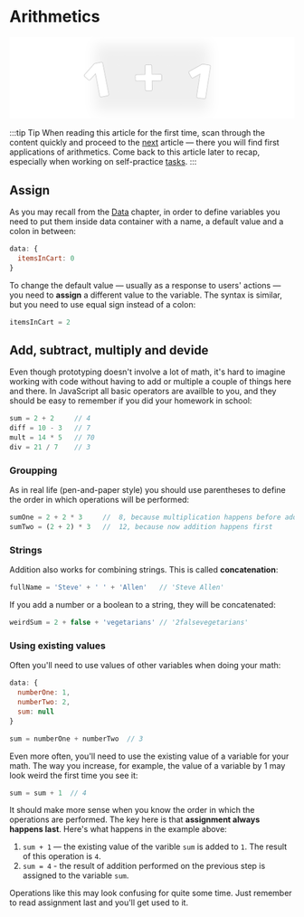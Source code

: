 # Arithmetics

![operators](./media/functions-arithmetics.png)

:::tip Tip
When reading this article for the first time, scan through the content quickly and proceed to the [next](./click.md) article — there you will find first applications of arithmetics. Come back to this article later to recap, especially when working on self-practice [tasks](./practice.md).
:::

## Assign

As you may recall from the [Data](./../Data/variables.md) chapter, in order to define variables you need to put them inside data container with a name, a default value and a colon in between:

```js
data: {
  itemsInCart: 0
}
```

To change the default value — usually as a response to users' actions — you need to **assign** a different value to the variable. The syntax is similar, but you need to use equal sign instead of a colon:

```js
itemsInCart = 2
```

<!-- todo: explain why the expression above lacks context -->
<!-- - You will also use this sytax to create variables inside functions, but that comes later. -->


## Add, subtract, multiply and devide

Even though prototyping doesn't involve a lot of math, it's hard to imagine working with code without having to add or multiple a couple of things here and there. In JavaScript all basic operators are availble to you, and they should be easy to remember if you did your homework in school:

```js
sum = 2 + 2     // 4
diff = 10 - 3   // 7
mult = 14 * 5   // 70
div = 21 / 7    // 3
```

### Groupping

As in real life (pen-and-paper style) you should use parentheses to define the order in which operations will be performed:

```js
sumOne = 2 + 2 * 3     //  8, because multiplication happens before addition be default
sumTwo = (2 + 2) * 3   //  12, because now addition happens first
```

### Strings

Addition also works for combining strings. This is called **concatenation**:

```js
fullName = 'Steve' + ' ' + 'Allen'   // 'Steve Allen'
```

If you add a number or a boolean to a string, they will be concatenated:

```js
weirdSum = 2 + false + 'vegetarians' // '2falsevegetarians'
```

### Using existing values

Often you'll need to use values of other variables when doing your math:

```js
data: {
  numberOne: 1,
  numberTwo: 2,
  sum: null
}
```
```js
sum = numberOne + numberTwo  // 3
```

Even more often, you'll need to use the existing value of a variable for your math. The way you increase, for example, the value of a variable by 1 may look weird the first time you see it:

```js
sum = sum + 1  // 4
```

It should make more sense when you know the order in which the operations are performed. The key here is that **assignment always happens last**. Here's what happens in the example above:
1. `sum + 1` — the existing value of the varible `sum` is added to `1`. The result of this operation is `4`.
2. `sum = 4` - the result of addition performed on the previous step is assigned to the variable `sum`.

Operations like this may look confusing for quite some time. Just remember to read assignment last and you'll get used to it.


<!--

NOTE: Maybe not here, maybe there's a PRO section for += -= *= /=, ++ --, ternary

REMEMBER: There's a strong argument for not using shorthand operators: learning curve and not being able to collaborate with juniors

## Add 1 and subtract by 1

There are tow special operators for task that you'll need to perform way more often than you could expect before you started programming — adding 1 to the existing value of the variable.

You can do it using `+` operator, but the whole expression can be shortened to `++`. So these two are the same:

```js
itemsInCart = itemsInCart + 1
itemsInCart++
```

Subtracting goes the same way:

```js
itemsInCart = itemsInCart - 1
itemsInCart--
``` -->